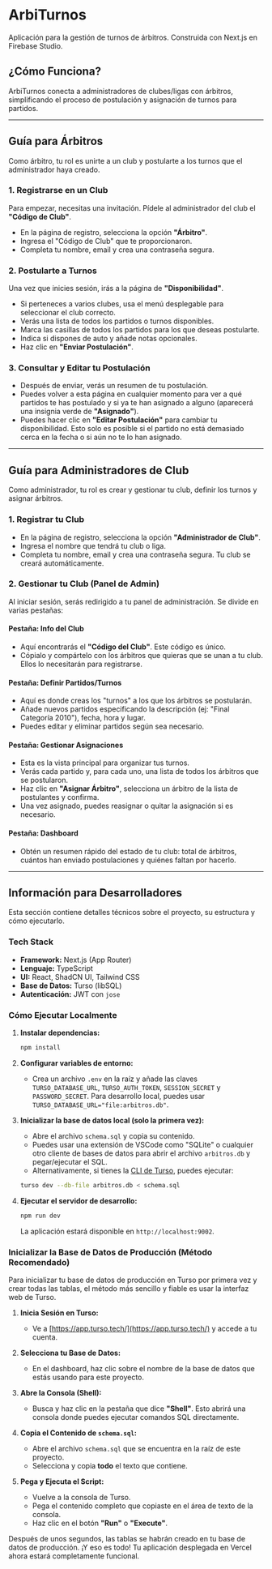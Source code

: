 # ArbiTurnos

Aplicación para la gestión de turnos de árbitros. Construida con Next.js en Firebase Studio.

## ¿Cómo Funciona?

ArbiTurnos conecta a administradores de clubes/ligas con árbitros, simplificando el proceso de postulación y asignación de turnos para partidos.

---

## Guía para Árbitros

Como árbitro, tu rol es unirte a un club y postularte a los turnos que el administrador haya creado.

### 1. Registrarse en un Club
Para empezar, necesitas una invitación. Pídele al administrador del club el **"Código de Club"**.

- En la página de registro, selecciona la opción **"Árbitro"**.
- Ingresa el "Código de Club" que te proporcionaron.
- Completa tu nombre, email y crea una contraseña segura.

### 2. Postularte a Turnos
Una vez que inicies sesión, irás a la página de **"Disponibilidad"**.

- Si perteneces a varios clubes, usa el menú desplegable para seleccionar el club correcto.
- Verás una lista de todos los partidos o turnos disponibles.
- Marca las casillas de todos los partidos para los que deseas postularte.
- Indica si dispones de auto y añade notas opcionales.
- Haz clic en **"Enviar Postulación"**.

### 3. Consultar y Editar tu Postulación
- Después de enviar, verás un resumen de tu postulación.
- Puedes volver a esta página en cualquier momento para ver a qué partidos te has postulado y si ya te han asignado a alguno (aparecerá una insignia verde de **"Asignado"**).
- Puedes hacer clic en **"Editar Postulación"** para cambiar tu disponibilidad. Esto solo es posible si el partido no está demasiado cerca en la fecha o si aún no te lo han asignado.

---

## Guía para Administradores de Club

Como administrador, tu rol es crear y gestionar tu club, definir los turnos y asignar árbitros.

### 1. Registrar tu Club
- En la página de registro, selecciona la opción **"Administrador de Club"**.
- Ingresa el nombre que tendrá tu club o liga.
- Completa tu nombre, email y crea una contraseña segura. Tu club se creará automáticamente.

### 2. Gestionar tu Club (Panel de Admin)
Al iniciar sesión, serás redirigido a tu panel de administración. Se divide en varias pestañas:

#### Pestaña: Info del Club
- Aquí encontrarás el **"Código del Club"**. Este código es único.
- Cópialo y compártelo con los árbitros que quieras que se unan a tu club. Ellos lo necesitarán para registrarse.

#### Pestaña: Definir Partidos/Turnos
- Aquí es donde creas los "turnos" a los que los árbitros se postularán.
- Añade nuevos partidos especificando la descripción (ej: "Final Categoría 2010"), fecha, hora y lugar.
- Puedes editar y eliminar partidos según sea necesario.

#### Pestaña: Gestionar Asignaciones
- Esta es la vista principal para organizar tus turnos.
- Verás cada partido y, para cada uno, una lista de todos los árbitros que se postularon.
- Haz clic en **"Asignar Árbitro"**, selecciona un árbitro de la lista de postulantes y confirma.
- Una vez asignado, puedes reasignar o quitar la asignación si es necesario.

#### Pestaña: Dashboard
- Obtén un resumen rápido del estado de tu club: total de árbitros, cuántos han enviado postulaciones y quiénes faltan por hacerlo.

---

## Información para Desarrolladores

Esta sección contiene detalles técnicos sobre el proyecto, su estructura y cómo ejecutarlo.

### Tech Stack

- **Framework:** Next.js (App Router)
- **Lenguaje:** TypeScript
- **UI:** React, ShadCN UI, Tailwind CSS
- **Base de Datos:** Turso (libSQL)
- **Autenticación:** JWT con `jose`

### Cómo Ejecutar Localmente

1.  **Instalar dependencias:**
    ```bash
    npm install
    ```

2.  **Configurar variables de entorno:**
    - Crea un archivo `.env` en la raíz y añade las claves `TURSO_DATABASE_URL`, `TURSO_AUTH_TOKEN`, `SESSION_SECRET` y `PASSWORD_SECRET`. Para desarrollo local, puedes usar `TURSO_DATABASE_URL="file:arbitros.db"`.

3.  **Inicializar la base de datos local (solo la primera vez):**
    - Abre el archivo `schema.sql` y copia su contenido.
    - Puedes usar una extensión de VSCode como "SQLite" o cualquier otro cliente de bases de datos para abrir el archivo `arbitros.db` y pegar/ejecutar el SQL.
    - Alternativamente, si tienes la [CLI de Turso](https://docs.turso.tech/reference/turso-cli#installation), puedes ejecutar:
    ```bash
    turso dev --db-file arbitros.db < schema.sql
    ```

4.  **Ejecutar el servidor de desarrollo:**
    ```bash
    npm run dev
    ```
    La aplicación estará disponible en `http://localhost:9002`.

### Inicializar la Base de Datos de Producción (Método Recomendado)

Para inicializar tu base de datos de producción en Turso por primera vez y crear todas las tablas, el método más sencillo y fiable es usar la interfaz web de Turso.

1. **Inicia Sesión en Turso:**
   - Ve a [https://app.turso.tech/](https://app.turso.tech/) y accede a tu cuenta.

2. **Selecciona tu Base de Datos:**
   - En el dashboard, haz clic sobre el nombre de la base de datos que estás usando para este proyecto.

3. **Abre la Consola (Shell):**
   - Busca y haz clic en la pestaña que dice **"Shell"**. Esto abrirá una consola donde puedes ejecutar comandos SQL directamente.

4. **Copia el Contenido de `schema.sql`:**
   - Abre el archivo `schema.sql` que se encuentra en la raíz de este proyecto.
   - Selecciona y copia **todo** el texto que contiene.

5. **Pega y Ejecuta el Script:**
   - Vuelve a la consola de Turso.
   - Pega el contenido completo que copiaste en el área de texto de la consola.
   - Haz clic en el botón **"Run"** o **"Execute"**.

Después de unos segundos, las tablas se habrán creado en tu base de datos de producción. ¡Y eso es todo! Tu aplicación desplegada en Vercel ahora estará completamente funcional.